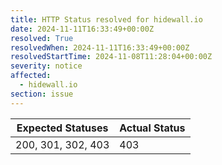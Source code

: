 ```yaml
---
title: HTTP Status resolved for hidewall.io
date: 2024-11-11T16:33:49+00:00Z
resolved: True
resolvedWhen: 2024-11-11T16:33:49+00:00Z
resolvedStartTime: 2024-11-08T11:28:04+00:00Z
severity: notice
affected:
  - hidewall.io
section: issue
---
```


| Expected Statuses | Actual Status  |
|-------------------|----------------|
| 200, 301, 302, 403 | 403 |
